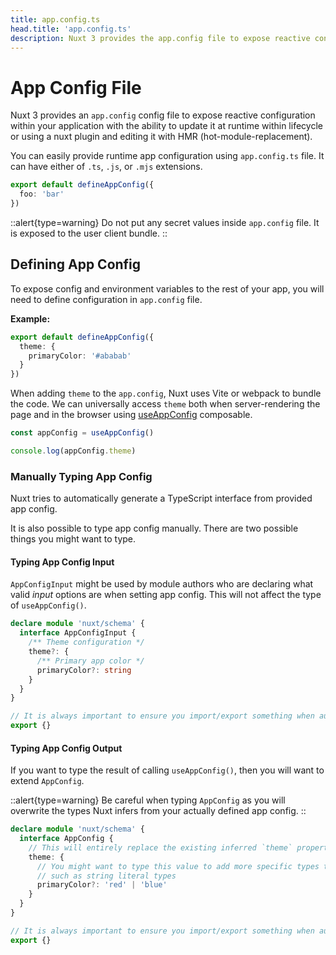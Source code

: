 ```yaml
---
title: app.config.ts
head.title: 'app.config.ts'
description: Nuxt 3 provides the app.config file to expose reactive configuration within your application.
---
```


# App Config File

Nuxt 3 provides an `app.config` config file to expose reactive configuration within your application with the ability to update it at runtime within lifecycle or using a nuxt plugin and editing it with HMR (hot-module-replacement).

You can easily provide runtime app configuration using `app.config.ts` file. It can have either of `.ts`, `.js`, or `.mjs` extensions.

```ts [app.config.ts]
export default defineAppConfig({
  foo: 'bar'
})
```

::alert{type=warning}
Do not put any secret values inside `app.config` file. It is exposed to the user client bundle.
::

## Defining App Config

To expose config and environment variables to the rest of your app, you will need to define configuration in `app.config` file.

**Example:**

```ts [app.config.ts]
export default defineAppConfig({
  theme: {
    primaryColor: '#ababab'
  }
})
```

When adding `theme` to the `app.config`, Nuxt uses Vite or webpack to bundle the code. We can universally access `theme` both when server-rendering the page and in the browser using [useAppConfig](/docs/api/composables/use-app-config) composable.

```js
const appConfig = useAppConfig()

console.log(appConfig.theme)
```

### Manually Typing App Config

Nuxt tries to automatically generate a TypeScript interface from provided app config.

It is also possible to type app config manually. There are two possible things you might want to type.

#### Typing App Config Input

`AppConfigInput` might be used by module authors who are declaring what valid _input_ options are when setting app config. This will not affect the type of `useAppConfig()`.

```ts [index.d.ts]
declare module 'nuxt/schema' {
  interface AppConfigInput {
    /** Theme configuration */
    theme?: {
      /** Primary app color */
      primaryColor?: string
    }
  }
}

// It is always important to ensure you import/export something when augmenting a type
export {}
```

#### Typing App Config Output

If you want to type the result of calling `useAppConfig()`, then you will want to extend `AppConfig`.

::alert{type=warning}
Be careful when typing `AppConfig` as you will overwrite the types Nuxt infers from your actually defined app config.
::

```ts [index.d.ts]
declare module 'nuxt/schema' {
  interface AppConfig {
    // This will entirely replace the existing inferred `theme` property
    theme: {
      // You might want to type this value to add more specific types than Nuxt can infer,
      // such as string literal types
      primaryColor?: 'red' | 'blue'
    }
  }
}

// It is always important to ensure you import/export something when augmenting a type
export {}
```
